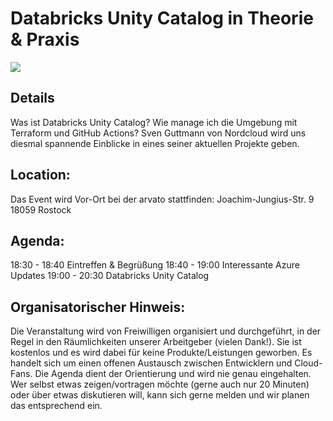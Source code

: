 # Databricks Unity Catalog in Theorie & Praxis
![](/2024-09-11.avif)

## Details
Was ist Databricks Unity Catalog? Wie manage ich die Umgebung mit Terraform und GitHub Actions? Sven Guttmann von Nordcloud wird uns diesmal spannende Einblicke in eines seiner aktuellen Projekte geben.

## Location:
Das Event wird Vor-Ort bei der arvato stattfinden:
Joachim-Jungius-Str. 9
18059 Rostock

## Agenda:
18:30 - 18:40 Eintreffen & Begrüßung
18:40 - 19:00 Interessante Azure Updates
19:00 - 20:30 Databricks Unity Catalog

## Organisatorischer Hinweis:
Die Veranstaltung wird von Freiwilligen organisiert und durchgeführt, in der Regel in den Räumlichkeiten unserer Arbeitgeber (vielen Dank!). Sie ist kostenlos und es wird dabei für keine Produkte/Leistungen geworben. Es handelt sich um einen offenen Austausch zwischen Entwicklern und Cloud-Fans. Die Agenda dient der Orientierung und wird nie genau eingehalten. Wer selbst etwas zeigen/vortragen möchte (gerne auch nur 20 Minuten) oder über etwas diskutieren will, kann sich gerne melden und wir planen das entsprechend ein.